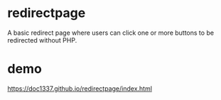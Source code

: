# redirectpage
A basic redirect page where users can click one or more buttons to be redirected without PHP.
# demo
https://doc1337.github.io/redirectpage/index.html